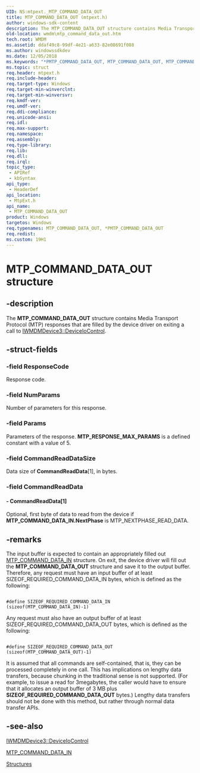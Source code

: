 ```yaml
---
UID: NS:mtpext._MTP_COMMAND_DATA_OUT
title: MTP_COMMAND_DATA_OUT (mtpext.h)
author: windows-sdk-content
description: The MTP_COMMAND_DATA_OUT structure contains Media Transport Protocol (MTP) responses that are filled by the device driver on exiting a call to IWMDMDevice3::DeviceIoControl.
old-location: wmdm\mtp_command_data_out.htm
tech.root: WMDM
ms.assetid: ddaf49c8-99df-4e21-a633-82e08691f088
ms.author: windowssdkdev
ms.date: 12/05/2018
ms.keywords: "*PMTP_COMMAND_DATA_OUT, MTP_COMMAND_DATA_OUT, MTP_COMMAND_DATA_OUT structure [windows Media Device Manager], PMTP_COMMAND_DATA_OUT, PMTP_COMMAND_DATA_OUT structure pointer [windows Media Device Manager], mtpext/MTP_COMMAND_DATA_OUT, mtpext/PMTP_COMMAND_DATA_OUT, wmdm.mtp_command_data_out"
ms.topic: struct
req.header: mtpext.h
req.include-header: 
req.target-type: Windows
req.target-min-winverclnt: 
req.target-min-winversvr: 
req.kmdf-ver: 
req.umdf-ver: 
req.ddi-compliance: 
req.unicode-ansi: 
req.idl: 
req.max-support: 
req.namespace: 
req.assembly: 
req.type-library: 
req.lib: 
req.dll: 
req.irql: 
topic_type:
 - APIRef
 - kbSyntax
api_type:
 - HeaderDef
api_location:
 - MtpExt.h
api_name:
 - MTP_COMMAND_DATA_OUT
product: Windows
targetos: Windows
req.typenames: MTP_COMMAND_DATA_OUT, *PMTP_COMMAND_DATA_OUT
req.redist: 
ms.custom: 19H1
---
```


# MTP_COMMAND_DATA_OUT structure


## -description



The <b>MTP_COMMAND_DATA_OUT</b> structure contains Media Transport Protocol (MTP) responses that are filled by the device driver on exiting a call to <a href="https://msdn.microsoft.com/3ef6a95d-d4e2-4608-9a02-98b497e1fdbb">IWMDMDevice3::DeviceIoControl</a>.




## -struct-fields




### -field ResponseCode

Response code.


### -field NumParams

Number of parameters for this response.


### -field Params

Parameters of the response. <b>MTP_RESPONSE_MAX_PARAMS</b> is a defined constant with a value of 5.


### -field CommandReadDataSize

Data size of <b>CommandReadData</b>[1], in bytes.


### -field CommandReadData

 




#### - CommandReadData[1]

Optional, first byte of data to read from the device if <b>MTP_COMMAND_DATA_IN.NextPhase</b> is MTP_NEXTPHASE_READ_DATA.


## -remarks



The input buffer is expected to contain an appropriately filled out <a href="https://msdn.microsoft.com/a7a6871b-3d53-4134-9877-398c532b489f">MTP_COMMAND_DATA_IN</a> structure. On exit, the device driver will fill out the <b>MTP_COMMAND_DATA_OUT</b> structure and save it to the output buffer. Therefore, any request must have an input buffer of at least SIZEOF_REQUIRED_COMMAND_DATA_IN bytes, which is defined as the following:

<pre class="syntax" xml:space="preserve"><code>
#define SIZEOF_REQUIRED_COMMAND_DATA_IN (sizeof(MTP_COMMAND_DATA_IN)-1)
</code></pre>
Any request must also have an output buffer of at least SIZEOF_REQUIRED_COMMAND_DATA_OUT bytes, which is defined as the following:

<pre class="syntax" xml:space="preserve"><code>
#define SIZEOF_REQUIRED_COMMAND_DATA_OUT (sizeof(MTP_COMMAND_DATA_OUT)-1)
</code></pre>
It is assumed that all commands are self-contained, that is, they can be processed completely in one call. This has implications on lengthy data transfers, because chunking in the traditional sense is not supported. (For example, to issue a read for 3megabytes, the caller would have to ensure that it allocates an output buffer of 3 MB plus <b>SIZEOF_REQUIRED_COMMAND_DATA_OUT</b> bytes.) Lengthy data transfers should not be done with this method, but rather through normal data transfer APIs.




## -see-also




<a href="https://msdn.microsoft.com/3ef6a95d-d4e2-4608-9a02-98b497e1fdbb">IWMDMDevice3::DeviceIoControl</a>



<a href="https://msdn.microsoft.com/a7a6871b-3d53-4134-9877-398c532b489f">MTP_COMMAND_DATA_IN</a>



<a href="https://msdn.microsoft.com/3068359f-5ac0-41e0-a09b-283b439527a0">Structures</a>
 

 

